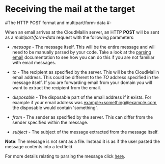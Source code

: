 Receiving the mail at the target
=

#The HTTP POST format and multipart/form-data
#-

When an email arrives at the CloudMailin server, an HTTP **POST** will be sent as a _multipart/form-data_ request with the following parameters:

* _message_ - The message itself. This will be the entire message and will need to be manually parsed by your code. Take a look at the [parsing email](parsing_email) documentation to see how you can do this if you are not familiar with email messages.

* _to_ - The recipient as specified by the server. This will be the CloudMailin email address. This could be different to the _TO_ address specified in the message itself. If you are forwarding email from your domain you will want to extract the recipient from the email.

* _disposable_ - The disposable part of the email address if it exists. For example if your email address was example+something@example.com, the disposable would contain 'something'.

* _from_ - The sender as specified by the server. This can differ from the sender specified within the message.

* _subject_ - The subject of the message extracted from the message itself.

**Note**: The message is not sent as a file. Instead it is as if the user pasted the message contents into a textfield.

For more details relating to parsing the message click [here](parsing_email).
